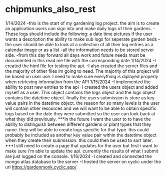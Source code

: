 # chipmunks_also_rest
1/14/2024
    -this is the start of my gardening log project. the aim is to create an application users can sign into and make daily logs of their gardens. 
    -These logs should include the following:
        a date time
        pictures if the user wants
        a description
        the ability to make sub logs for seperate garden beds
    -the user should be able to look at a collection of all their log entries as a calendar image or as a list
    -all the information needs to be stored server side.
    -from this day forward all days work and future needs must be documented in this read me file with the corresponding date
1/14/2024
    -I created the html file for testing the api.
    -I also created the server files and the majority of other files im going to need. The majority of this project will be based on user use. I need to make sure everything is diplayed properly when retrieving information from the API
1/15/2024
    -I implemented the ability to post new entries to the api
    -I created the users object and added myself as a user. This object contains the logs object and the logs object contains the datetime object. finally the users submission is store as key value pairs in the datetime object. the reason for so many levels is the user will contain other resources and we will want to be able to obtain specific logs based on the date they were submitted so the user can look back at what they did previously.
    ***in the future I want the user to to have the ability to distinguish between different gardens or plant types that they name. they will be able to create logs specific for that type. this could probably be included as another key value pair within the datetime object when they create their submission. this could then be used to sort later.
    ***I still need to create a page that updates for the user but first i want to make sure i'm able to update the api. currently the results of what i submit are just logged on the console.
1/16/2024
    -I created and connected the mongo atlas database to the server
    -I hosted the server on cyclic under the url https://gardenmonk.cyclic.app/